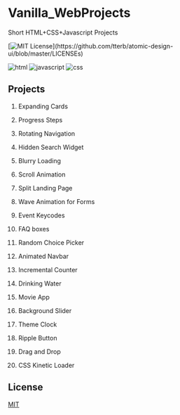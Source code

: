# Vanilla_WebProjects

Short HTML+CSS+Javascript Projects

[![MIT License](https://img.shields.io/apm/l/atomic-design-ui.svg?)](https://github.com/tterb/atomic-design-ui/blob/master/LICENSEs)

![html](https://img.shields.io/badge/code-html5-blue)
![javascript](https://img.shields.io/badge/javascript-orange)
![css](https://img.shields.io/badge/css3-green)

## Projects

1. Expanding Cards

2. Progress Steps

3. Rotating Navigation

4. Hidden Search Widget

5. Blurry Loading

6. Scroll Animation

7. Split Landing Page

8. Wave Animation for Forms

9. Event Keycodes

10. FAQ boxes

11. Random Choice Picker

12. Animated Navbar

13. Incremental Counter

14. Drinking Water

15. Movie App

16. Background Slider

17. Theme Clock

18. Ripple Button

19. Drag and Drop

20. CSS Kinetic Loader

## License

[MIT](https://choosealicense.com/licenses/mit/)
